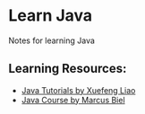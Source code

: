 # Learn Java
Notes for learning Java

## Learning Resources:
- [Java Tutorials by Xuefeng Liao](https://www.liaoxuefeng.com/wiki/1252599548343744)
- [Java Course by Marcus Biel](https://marcus-biel.com/java-beginner-course/)
